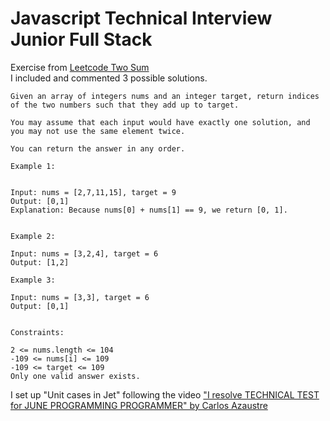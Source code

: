 # Javascript Technical Interview Junior Full Stack
Exercise from <a href="https://leetcode.com/problems/two-sum/">Leetcode Two Sum</a><br>
I included and commented 3 possible solutions.
```
Given an array of integers nums and an integer target, return indices of the two numbers such that they add up to target.

You may assume that each input would have exactly one solution, and you may not use the same element twice.

You can return the answer in any order.

Example 1:


Input: nums = [2,7,11,15], target = 9
Output: [0,1]
Explanation: Because nums[0] + nums[1] == 9, we return [0, 1].


Example 2:

Input: nums = [3,2,4], target = 6
Output: [1,2]

Example 3:

Input: nums = [3,3], target = 6
Output: [0,1]


Constraints:

2 <= nums.length <= 104
-109 <= nums[i] <= 109
-109 <= target <= 109
Only one valid answer exists.
```
I set up "Unit cases in Jet" following the video <a href="https://www.youtube.com/watch?v=I27ZJU2_-Og">"I resolve TECHNICAL TEST for JUNE PROGRAMMING PROGRAMMER" by Carlos Azaustre</a>

